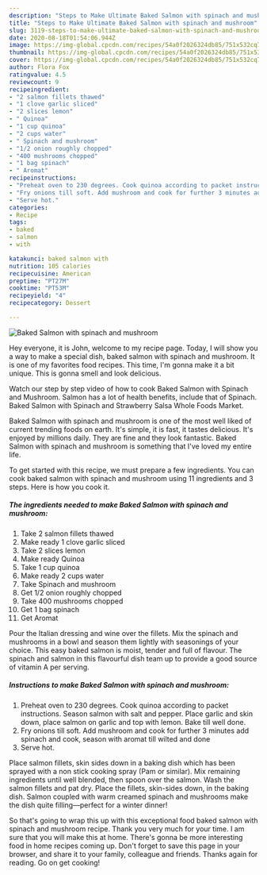 ```yaml
---
description: "Steps to Make Ultimate Baked Salmon with spinach and mushroom"
title: "Steps to Make Ultimate Baked Salmon with spinach and mushroom"
slug: 3119-steps-to-make-ultimate-baked-salmon-with-spinach-and-mushroom
date: 2020-08-18T01:54:06.944Z
image: https://img-global.cpcdn.com/recipes/54a0f2026324db85/751x532cq70/baked-salmon-with-spinach-and-mushroom-recipe-main-photo.jpg
thumbnail: https://img-global.cpcdn.com/recipes/54a0f2026324db85/751x532cq70/baked-salmon-with-spinach-and-mushroom-recipe-main-photo.jpg
cover: https://img-global.cpcdn.com/recipes/54a0f2026324db85/751x532cq70/baked-salmon-with-spinach-and-mushroom-recipe-main-photo.jpg
author: Flora Fox
ratingvalue: 4.5
reviewcount: 9
recipeingredient:
- "2 salmon fillets thawed"
- "1 clove garlic sliced"
- "2 slices lemon"
- " Quinoa"
- "1 cup quinoa"
- "2 cups water"
- " Spinach and mushroom"
- "1/2 onion roughly chopped"
- "400 mushrooms chopped"
- "1 bag spinach"
- " Aromat"
recipeinstructions:
- "Preheat oven to 230 degrees. Cook quinoa according to packet instructions. Season salmon with salt and pepper. Place garlic and skin down, place salmon on garlic and top with lemon. Bake till well done."
- "Fry onions till soft. Add mushroom and cook for further 3 minutes add spinach and cook, season with aromat till wilted and done"
- "Serve hot."
categories:
- Recipe
tags:
- baked
- salmon
- with

katakunci: baked salmon with 
nutrition: 105 calories
recipecuisine: American
preptime: "PT27M"
cooktime: "PT53M"
recipeyield: "4"
recipecategory: Dessert

---
```



![Baked Salmon with spinach and mushroom](https://img-global.cpcdn.com/recipes/54a0f2026324db85/751x532cq70/baked-salmon-with-spinach-and-mushroom-recipe-main-photo.jpg)

Hey everyone, it is John, welcome to my recipe page. Today, I will show you a way to make a special dish, baked salmon with spinach and mushroom. It is one of my favorites food recipes. This time, I'm gonna make it a bit unique. This is gonna smell and look delicious.

Watch our step by step video of how to cook Baked Salmon with Spinach and Mushroom. Salmon has a lot of health benefits, include that of Spinach. Baked Salmon with Spinach and Strawberry Salsa Whole Foods Market.

Baked Salmon with spinach and mushroom is one of the most well liked of current trending foods on earth. It's simple, it is fast, it tastes delicious. It's enjoyed by millions daily. They are fine and they look fantastic. Baked Salmon with spinach and mushroom is something that I've loved my entire life.


To get started with this recipe, we must prepare a few ingredients. You can cook baked salmon with spinach and mushroom using 11 ingredients and 3 steps. Here is how you cook it.

<!--inarticleads1-->

##### The ingredients needed to make Baked Salmon with spinach and mushroom:

1. Take 2 salmon fillets thawed
1. Make ready 1 clove garlic sliced
1. Take 2 slices lemon
1. Make ready  Quinoa
1. Take 1 cup quinoa
1. Make ready 2 cups water
1. Take  Spinach and mushroom
1. Get 1/2 onion roughly chopped
1. Take 400 mushrooms chopped
1. Get 1 bag spinach
1. Get  Aromat


Pour the Italian dressing and wine over the fillets. Mix the spinach and mushrooms in a bowl and season them lightly with seasonings of your choice. This easy baked salmon is moist, tender and full of flavour. The spinach and salmon in this flavourful dish team up to provide a good source of vitamin A per serving. 

<!--inarticleads2-->

##### Instructions to make Baked Salmon with spinach and mushroom:

1. Preheat oven to 230 degrees. Cook quinoa according to packet instructions. Season salmon with salt and pepper. Place garlic and skin down, place salmon on garlic and top with lemon. Bake till well done.
1. Fry onions till soft. Add mushroom and cook for further 3 minutes add spinach and cook, season with aromat till wilted and done
1. Serve hot.


Place salmon fillets, skin sides down in a baking dish which has been sprayed with a non stick cooking spray (Pam or similar). Mix remaining ingredients until well blended, then spoon over the salmon. Wash the salmon fillets and pat dry. Place the fillets, skin-sides down, in the baking dish. Salmon coupled with warm creamed spinach and mushrooms make the dish quite filling—perfect for a winter dinner! 

So that's going to wrap this up with this exceptional food baked salmon with spinach and mushroom recipe. Thank you very much for your time. I am sure that you will make this at home. There's gonna be more interesting food in home recipes coming up. Don't forget to save this page in your browser, and share it to your family, colleague and friends. Thanks again for reading. Go on get cooking!
